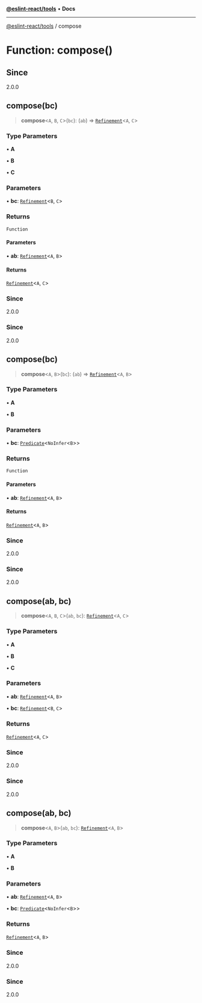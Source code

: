 [**@eslint-react/tools**](../README.md) • **Docs**

***

[@eslint-react/tools](../README.md) / compose

# Function: compose()

## Since

2.0.0

## compose(bc)

> **compose**\<`A`, `B`, `C`\>(`bc`): (`ab`) => [`Refinement`](../interfaces/Refinement.md)\<`A`, `C`\>

### Type Parameters

• **A**

• **B**

• **C**

### Parameters

• **bc**: [`Refinement`](../interfaces/Refinement.md)\<`B`, `C`\>

### Returns

`Function`

#### Parameters

• **ab**: [`Refinement`](../interfaces/Refinement.md)\<`A`, `B`\>

#### Returns

[`Refinement`](../interfaces/Refinement.md)\<`A`, `C`\>

### Since

2.0.0

### Since

2.0.0

## compose(bc)

> **compose**\<`A`, `B`\>(`bc`): (`ab`) => [`Refinement`](../interfaces/Refinement.md)\<`A`, `B`\>

### Type Parameters

• **A**

• **B**

### Parameters

• **bc**: [`Predicate`](../interfaces/Predicate.md)\<`NoInfer`\<`B`\>\>

### Returns

`Function`

#### Parameters

• **ab**: [`Refinement`](../interfaces/Refinement.md)\<`A`, `B`\>

#### Returns

[`Refinement`](../interfaces/Refinement.md)\<`A`, `B`\>

### Since

2.0.0

### Since

2.0.0

## compose(ab, bc)

> **compose**\<`A`, `B`, `C`\>(`ab`, `bc`): [`Refinement`](../interfaces/Refinement.md)\<`A`, `C`\>

### Type Parameters

• **A**

• **B**

• **C**

### Parameters

• **ab**: [`Refinement`](../interfaces/Refinement.md)\<`A`, `B`\>

• **bc**: [`Refinement`](../interfaces/Refinement.md)\<`B`, `C`\>

### Returns

[`Refinement`](../interfaces/Refinement.md)\<`A`, `C`\>

### Since

2.0.0

### Since

2.0.0

## compose(ab, bc)

> **compose**\<`A`, `B`\>(`ab`, `bc`): [`Refinement`](../interfaces/Refinement.md)\<`A`, `B`\>

### Type Parameters

• **A**

• **B**

### Parameters

• **ab**: [`Refinement`](../interfaces/Refinement.md)\<`A`, `B`\>

• **bc**: [`Predicate`](../interfaces/Predicate.md)\<`NoInfer`\<`B`\>\>

### Returns

[`Refinement`](../interfaces/Refinement.md)\<`A`, `B`\>

### Since

2.0.0

### Since

2.0.0
